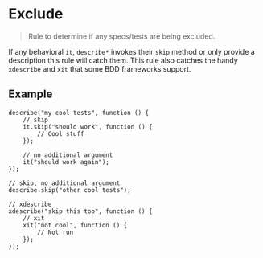 # Exclude

> Rule to determine if any specs/tests are being excluded.

If any behavioral `it`, `describe*` invokes their `skip` method or only provide a description this rule will catch them. This rule also catches the handy `xdescribe` and `xit` that some BDD frameworks support.

## Example

    describe("my cool tests", function () {
        // skip
        it.skip("should work", function () {
            // Cool stuff
        });

        // no additional argument
        it("should work again");
    });

    // skip, no additional argument
    describe.skip("other cool tests");

    // xdescribe
    xdescribe("skip this too", function () {
        // xit
        xit("not cool", function () {
            // Not run
        });
    });
